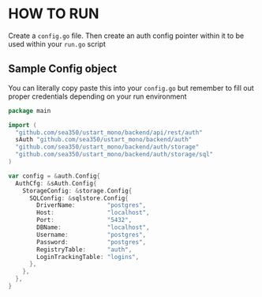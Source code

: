 # HOW TO RUN

Create a `config.go` file. Then create an auth config pointer within it to be used within your `run.go` script

## Sample Config object

You can literally copy paste this into your `config.go` but remember to fill out proper credentials depending on your run environment

```go
package main

import (
  "github.com/sea350/ustart_mono/backend/api/rest/auth"
  sAuth "github.com/sea350/ustart_mono/backend/auth"
  "github.com/sea350/ustart_mono/backend/auth/storage"
  "github.com/sea350/ustart_mono/backend/auth/storage/sql"
)

var config = &auth.Config{
  AuthCfg: &sAuth.Config{
    StorageConfig: &storage.Config{
      SQLConfig: &sqlstore.Config{
        DriverName:         "postgres",
        Host:               "localhost",
        Port:               "5432",
        DBName:             "localhost",
        Username:           "postgres",
        Password:           "postgres",
        RegistryTable:      "auth",
        LoginTrackingTable: "logins",
      },
    },
  },
}

```
